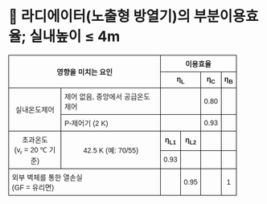 # 🔹 라디에이터(노출형 방열기)의 부분이용효율; 실내높이 ≤ 4m

<!DOCTYPE html>
<html lang="ko">
<head>
  <meta charset="UTF-8">
  <title>영향 요인별 이용효율</title>
  <style>
    table {
      border-collapse: collapse;
      width: 90%;
      font-family: "Malgun Gothic", sans-serif;
      font-size: 14px;
      text-align: center;
    }
    th, td {
      border: 1px solid black;
      padding: 6px;
    }
    td.left {
      text-align: left;
    }
  </style>
</head>
<body>
  <table>
    <tr>
      <th rowspan="2" colspan="2">영향을 미치는 요인</th>
      <th colspan="4">이용효율</th>
    </tr>
    <tr>
      <th colspan="2">η<sub>L</sub></th>
      <th>η<sub>C</sub></th>
      <th>η<sub>B</sub></th>
    </tr>
    <tr>
      <td rowspan="2">실내온도제어</td>
      <td class="left">제어 없음, 중앙에서 공급온도 제어</td>
      <th colspan="2"></th>
      <td>0.80</td><td></td>
    </tr>
    <tr>
      <td class="left">P-제어기 (2 K)</td>
      <th colspan="2"></th>
      <td>0.93</td><td></td>
    </tr>
    <tr>
      <td rowspan="2">초과온도<br>(v<sub>r</sub> = 20 ℃ 기준)</td>
      <td rowspan="2">42.5 K (예: 70/55)</td>
      <th>η<sub>L1</sub></th>
      <th>η<sub>L2</sub></th>
      <td></td>
      <td></td>
    </tr>
    <tr>
      <td>0.93</td>
      <td></td>
      <td></td>
      <td></td>
    </tr>
    </tr>
      <td class="left" colspan="2">외부 벽체를 통한 열손실<br>(GF = 유리면)</td>
      <td></td><td>0.95</td><td></td><td>1</td>
    </tr>
  </table>
</body>
</html>
